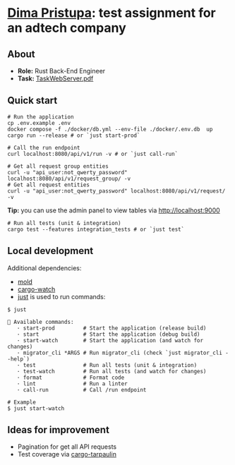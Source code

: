 # [Dima Pristupa](https://dima.pristupa.dev/): test assignment for an adtech company

## About

- **Role:** Rust Back-End Engineer
- **Task:** [TaskWebServer.pdf](./assets/TaskWebServer.pdf)

## Quick start

```shell
# Run the application
cp .env.example .env 
docker compose -f ./docker/db.yml --env-file ./docker/.env.db  up
cargo run --release # or `just start-prod`

# Call the run endpoint
curl localhost:8080/api/v1/run -v # or `just call-run`

# Get all request group entities
curl -u "api_user:not_qwerty_password" localhost:8080/api/v1/request_group/ -v
# Get all request entities
curl -u "api_user:not_qwerty_password" localhost:8080/api/v1/request/ -v
```
**Tip:** you can use the admin panel to view tables via [http://localhost:9000](http://localhost:9000/?mysql=db&username=user&db=database&mysql=db&mysql=db)

```shell
# Run all tests (unit & integration)
cargo test --features integration_tests # or `just test`
```

## Local development

Additional dependencies:
- [mold](https://github.com/rui314/mold) 
- [cargo-watch](https://github.com/watchexec/cargo-watch)
- [just](https://github.com/casey/just) is used to run commands: 

```
$ just

🔧 Available commands:
   · start-prod         # Start the application (release build)
   · start              # Start the application (debug build)
   · start-watch        # Start the application (and watch for changes)
   · migrator_cli *ARGS # Run migrator_cli (check `just migrator_cli --help`)
   · test               # Run all tests (unit & integration)
   · test-watch         # Run all tests (and watch for changes)
   · format             # Format code
   · lint               # Run a linter
   · call-run           # Call /run endpoint

# Example
$ just start-watch
```

## Ideas for improvement

- Pagination for get all API requests
- Test coverage via [cargo-tarpaulin](https://crates.io/crates/cargo-tarpaulin)
